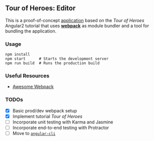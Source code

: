 Tour of Heroes: Editor
----------------------

This is a proof-of-concept [application](https://angular.io/docs/ts/latest/tutorial) based on the _Tour of Heroes_ Angular2 tutorial that uses [**webpack**](https://webpack.github.io) as module bundler and a tool for bundling the application.


### Usage

```
npm install
npm start      # Starts the development server
npm run build  # Runs the production build
```


### Useful Resources

* [Awesome Webpack](https://github.com/d3viant0ne/awesome-webpack)


### TODOs

- [x] Basic prod/dev webpack setup
- [x] Implement tutorial _Tour of Heroes_
- [ ] Incorporate unit testing with Karma and Jasmine
- [ ] Incorporate end-to-end testing with Protractor
- [ ] Move to [`angular-cli`](https://github.com/angular/angular-cli)
